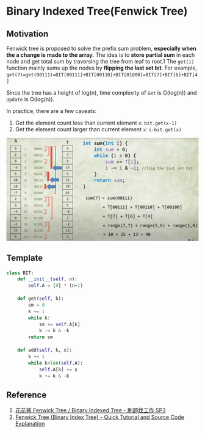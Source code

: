 # Binary Indexed Tree(Fenwick Tree)

## Motivation

Fenwick tree is proposed to solve the prefix sum problem, **especially when the a change is made to the array**.
The idea is to **store partial sum** in each node and get total sum by traversing the tree from leaf to root.1
The `get(i)` function mainly sums up the nodes by **flipping the last set bit**. For example, `get(7)=get(00111)=BIT[00111]+BIT[00110]+BIT[01000]=BIT[7]+BIT[6]+BIT[4]`

Since the tree has a height of log(n), time complexity of `Get` is O(log(n)) and `Update` is O(log(n)).

In practice, there are a few caveats:

1. Get the element count less than current element `x`: `bit.get(x-1)`
2. Get the element count larger than current element `x`: `i-bit.get(x)`

![fenwick tree](img/fenwick_tree.png)

## Template

``` py
class BIT:
    def __init__(self, n):
        self.A = [0] * (n+1)
    
    def get(self, k):
        sm = 0
        k += 1
        while k:
            sm += self.A[k]
            k -= k & -k
        return sm
    
    def add(self, k, x):
        k += 1
        while k<len(self.A):
            self.A[k] += x
            k += k & -k
```

## Reference

1. [花花酱 Fenwick Tree / Binary Indexed Tree - 刷题找工作 SP3](https://www.youtube.com/watch?v=WbafSgetDDk)
2. [Fenwick Tree (Binary Index Tree) - Quick Tutorial and Source Code Explanation](https://www.youtube.com/watch?v=uSFzHCZ4E-8)